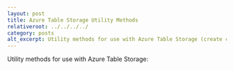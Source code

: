 ```yaml
---
layout: post
title: Azure Table Storage Utility Methods
relativeroot: ../../../../
category: posts
alt_excerpt: Utility methods for use with Azure Table Storage (create connection string, execute full query in segmented mode, create a prefix filter condition e.g. for filtering row keys).
---
```


Utility methods for use with Azure Table Storage:

<script src="https://gist.github.com/mikkorepolainen/f6363f8469a08f1610b8b045a662dff4.js"></script>
